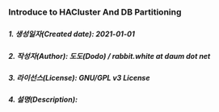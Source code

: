 ### Introduce to HACluster And DB Partitioning
#####
##### 1. 생성일자(Created date): 2021-01-01
##### 2. 작성자(Author): 도도(Dodo) / rabbit.white at daum dot net
##### 3. 라이선스(License): GNU/GPL v3 License
##### 4. 설명(Description):
